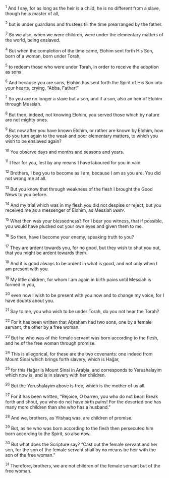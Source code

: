 <sup>1</sup> And I say, for as long as the heir is a child, he is no different from a slave, though he is master of all,

<sup>2</sup> but is under guardians and trustees till the time prearranged by the father.

<sup>3</sup> So we also, when we were children, were under the elementary matters of the world, being enslaved.

<sup>4</sup> But when the completion of the time came, Elohim sent forth His Son, born of a woman, born under Torah,

<sup>5</sup> to redeem those who were under Torah, in order to receive the adoption as sons.

<sup>6</sup> And because you are sons, Elohim has sent forth the Spirit of His Son into your hearts, crying, “Abba, Father!”

<sup>7</sup> So you are no longer a slave but a son, and if a son, also an heir of Elohim through Messiah.

<sup>8</sup> But then, indeed, not knowing Elohim, you served those which by nature are not mighty ones.

<sup>9</sup> But now after you have known Elohim, or rather are known by Elohim, how do you turn again to the weak and poor elementary matters, to which you wish to be enslaved again?

<sup>10</sup> You observe days and months and seasons and years.

<sup>11</sup> I fear for you, lest by any means I have laboured for you in vain.

<sup>12</sup> Brothers, I beg you to become as I am, because I am as you are. You did not wrong me at all.

<sup>13</sup> But you know that through weakness of the flesh I brought the Good News to you before.

<sup>14</sup> And my trial which was in my flesh you did not despise or reject, but you received me as a messenger of Elohim, as Messiah יהושע.

<sup>15</sup> What then was your blessedness? For I bear you witness, that if possible, you would have plucked out your own eyes and given them to me.

<sup>16</sup> So then, have I become your enemy, speaking truth to you?

<sup>17</sup> They are ardent towards you, for no good, but they wish to shut you out, that you might be ardent towards them.

<sup>18</sup> And it is good always to be ardent in what is good, and not only when I am present with you.

<sup>19</sup> My little children, for whom I am again in birth pains until Messiah is formed in you,

<sup>20</sup> even now I wish to be present with you now and to change my voice, for I have doubts about you.

<sup>21</sup> Say to me, you who wish to be under Torah, do you not hear the Torah?

<sup>22</sup> For it has been written that Aḇraham had two sons, one by a female servant, the other by a free woman.

<sup>23</sup> But he who was of the female servant was born according to the flesh, and he of the free woman through promise.

<sup>24</sup> This is allegorical, for these are the two covenants: one indeed from Mount Sinai which brings forth slavery, which is Haḡar,

<sup>25</sup> for this Haḡar is Mount Sinai in Araḇia, and corresponds to Yerushalayim which now is, and is in slavery with her children.

<sup>26</sup> But the Yerushalayim above is free, which is the mother of us all.

<sup>27</sup> For it has been written, “Rejoice, O barren, you who do not bear! Break forth and shout, you who do not have birth pains! For the deserted one has many more children than she who has a husband.”

<sup>28</sup> And we, brothers, as Yitsḥaq was, are children of promise.

<sup>29</sup> But, as he who was born according to the flesh then persecuted him born according to the Spirit, so also now.

<sup>30</sup> But what does the Scripture say? “Cast out the female servant and her son, for the son of the female servant shall by no means be heir with the son of the free woman.”

<sup>31</sup> Therefore, brothers, we are not children of the female servant but of the free woman.

